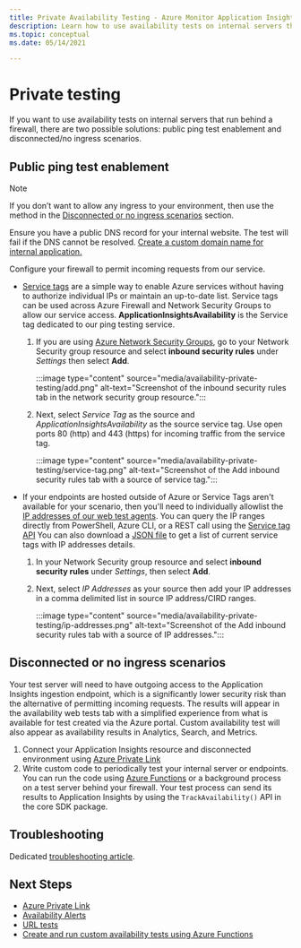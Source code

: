 ```yaml
---
title: Private Availability Testing - Azure Monitor Application Insights
description: Learn how to use availability tests on internal servers that run behind a firewall with private testing.
ms.topic: conceptual
ms.date: 05/14/2021

---
```


# Private testing

If you want to use availability tests on internal servers that run behind a firewall, there are two possible solutions: public ping test enablement and disconnected/no ingress scenarios.

## Public ping test enablement

> [!NOTE]
> If you don’t want to allow any ingress to your environment, then use the method in the [Disconnected or no ingress scenarios](#disconnected-or-no-ingress-scenarios) section.

 Ensure you have a public DNS record for your internal website. The test will fail if the DNS cannot be resolved. [Create a custom domain name for internal application.](../../cloud-services/cloud-services-custom-domain-name-portal.md#add-an-a-record-for-your-custom-domain)

Configure your firewall to permit incoming requests from our service.

- [Service tags](../../virtual-network/service-tags-overview.md) are a simple way to enable Azure services without having to authorize individual IPs or maintain an up-to-date list. Service tags can be used across Azure Firewall and Network Security Groups to allow our service access. **ApplicationInsightsAvailability** is the Service tag dedicated to our ping testing service.
    1. If you are using [Azure Network Security Groups](../../virtual-network/network-security-groups-overview.md), go to your Network Security group resource and select **inbound security rules** under *Settings* then select **Add**.

         :::image type="content" source="media/availability-private-testing/add.png" alt-text="Screenshot of the inbound security rules tab in the network security group resource.":::

    1. Next, select *Service Tag* as the source and *ApplicationInsightsAvailability* as the source service tag. Use open ports 80 (http) and 443 (https) for incoming traffic from the service tag.

        :::image type="content" source="media/availability-private-testing/service-tag.png" alt-text="Screenshot of the Add inbound security rules tab with a source of service tag.":::

- If your endpoints are hosted outside of Azure or Service Tags aren't available for your scenario, then you'll need to individually allowlist the [IP addresses of our web test agents](ip-addresses.md). You can query the IP ranges directly from PowerShell, Azure CLI, or a REST call using the [Service tag API](../../virtual-network/service-tags-overview.md#use-the-service-tag-discovery-api-public-preview) You can also download a [JSON file](../../virtual-network/service-tags-overview.md#discover-service-tags-by-using-downloadable-json-files) to get a list of current service tags with IP addresses details.
    1. In your Network Security group resource and select **inbound security rules** under *Settings*, then select **Add**.
    1. Next, select *IP Addresses* as your source then add your IP addresses in a comma delimited list in source IP address/CIRD ranges.

         :::image type="content" source="media/availability-private-testing/ip-addresses.png" alt-text="Screenshot of the Add inbound security rules tab with a source of IP addresses.":::

## Disconnected or no ingress scenarios

Your test server will need to have outgoing access to the Application Insights ingestion endpoint, which is a significantly lower security risk than the alternative of permitting incoming requests. The results will appear in the availability web tests tab with a simplified experience from what is available for test created via the Azure portal. Custom availability test will also appear as availability results in Analytics, Search, and Metrics.

1. Connect your Application Insights resource and disconnected environment using [Azure Private Link](../logs/private-link-security.md)
1. Write custom code to periodically test your internal server or endpoints. You can run the code using [Azure Functions](availability-azure-functions.md) or a background process on a test server behind your firewall. Your test process can send its results to Application Insights by using the `TrackAvailability()` API in the core SDK package.

## Troubleshooting

Dedicated [troubleshooting article](troubleshoot-availability.md).

## Next Steps

* [Azure Private Link](../logs/private-link-security.md)
* [Availability Alerts](availability-alerts.md)
* [URL tests](monitor-web-app-availability.md)
* [Create and run custom availability tests using Azure Functions](availability-azure-functions.md)
